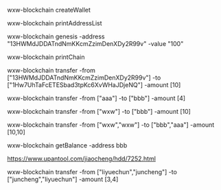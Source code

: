 wxw-blockchain createWallet

wxw-blockchain printAddressList

wxw-blockchain genesis -address "13HWMdJDDATndNmKKcmZzimDenXDy2R99v" -value "100"

wxw-blockchain printChain

wxw-blockchain transfer -from [\"13HWMdJDDATndNmKKcmZzimDenXDy2R99v\"] -to [\"1Hw7UhTaFcETESbad3tpKc6XvWHaJDjeNQ\"] -amount [10]

wxw-blockchain transfer -from [\"aaa\"] -to [\"bbb\"] -amount [4]

wxw-blockchain transfer -from [\"wxw\"] -to [\"bbb\"] -amount [10]

wxw-blockchain transfer -from [\"wxw\",\"wxw\"] -to [\"bbb\",\"aaa\"] -amount [10,10]

wxw-blockchain getBalance -address bbb

https://www.upantool.com/jiaocheng/hdd/7252.html


wxw-blockchain transfer -from [\"liyuechun\",\"juncheng\"] -to [\"juncheng\",\"liyuechun\"] -amount [3,4]